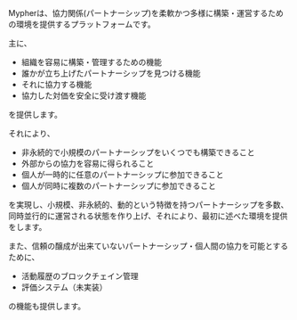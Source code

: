 Mypherは、協力関係(パートナーシップ)を柔軟かつ多様に構築・運営するための環境を提供するプラットフォームです。

主に、
* 組織を容易に構築・管理するための機能
* 誰かが立ち上げたパートナーシップを見つける機能
* それに協力する機能
* 協力した対価を安全に受け渡す機能

を提供します。

それにより、
* 非永続的で小規模のパートナーシップをいくつでも構築できること
* 外部からの協力を容易に得られること
* 個人が一時的に任意のパートナーシップに参加できること
* 個人が同時に複数のパートナーシップに参加できること

を実現し、小規模、非永続的、動的という特徴を持つパートナーシップを多数、同時並行的に運営される状態を作り上げ、それにより、最初に述べた環境を提供をします。

また、信頼の醸成が出来ていないパートナーシップ・個人間の協力を可能とするために、
* 活動履歴のブロックチェイン管理
* 評価システム（未実装）

の機能も提供します。

